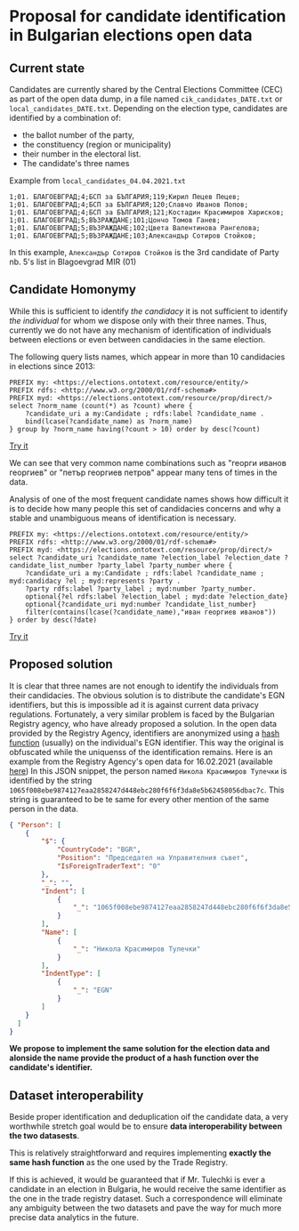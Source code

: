 #  Proposal for candidate identification in Bulgarian elections open data 

## Current state

Candidates are currently shared by the Central Elections Committee (CEC) as part of the open data dump, in a file named `cik_candidates_DATE.txt` or `local_candidates_DATE.txt`. 
Depending on the election type, candidates are identified by a combination of: 
* the ballot number of the party,
* the constituency (region or municipality)
* their number in the electoral list.
* The candidate's three names

Example from `local_candidates_04.04.2021.txt`
```buildoutcfg
1;01. БЛАГОЕВГРАД;4;БСП за БЪЛГАРИЯ;119;Кирил Пецев Пецев;
1;01. БЛАГОЕВГРАД;4;БСП за БЪЛГАРИЯ;120;Славчо Иванов Попов;
1;01. БЛАГОЕВГРАД;4;БСП за БЪЛГАРИЯ;121;Костадин Красимиров Харисков;
1;01. БЛАГОЕВГРАД;5;ВЪЗРАЖДАНЕ;101;Цончо Томов Ганев;
1;01. БЛАГОЕВГРАД;5;ВЪЗРАЖДАНЕ;102;Цвета Валентинова Рангелова;
1;01. БЛАГОЕВГРАД;5;ВЪЗРАЖДАНЕ;103;Александър Сотиров Стойков;
```

In this example, `Александър Сотиров Стойков` is the 3rd candidate of Party nb. 5's list in Blagoevgrad MIR (01)

## Candidate Homonymy

While this is sufficient to identify _the candidacy_ it is not sufficient to identify _the individual_ for whom we dispose only with their three names. Thus,  currently we do not have any mechanism of identification of individuals between elections or even between candidacies in the same election.

The following query lists names, which appear in more than 10 candidacies in elections since 2013:

```spaqrl
PREFIX my: <https://elections.ontotext.com/resource/entity/>
PREFIX rdfs: <http://www.w3.org/2000/01/rdf-schema#>
PREFIX myd: <https://elections.ontotext.com/resource/prop/direct/>
select ?norm_name (count(*) as ?count) where { 
	?candidate_uri a my:Candidate ; rdfs:label ?candidate_name .
    bind(lcase(?candidate_name) as ?norm_name)
} group by ?norm_name having(?count > 10) order by desc(?count)
```
[Try it](https://elections.ontotext.com/sparql?name=&infer=true&sameAs=true&query=PREFIX%20my%3A%20%3Chttps%3A%2F%2Felections.ontotext.com%2Fresource%2Fentity%2F%3E%0APREFIX%20rdfs%3A%20%3Chttp%3A%2F%2Fwww.w3.org%2F2000%2F01%2Frdf-schema%23%3E%0APREFIX%20myd%3A%20%3Chttps%3A%2F%2Felections.ontotext.com%2Fresource%2Fprop%2Fdirect%2F%3E%0Aselect%20%3Fnorm_name%20(count(*)%20as%20%3Fcount)%20where%20%7B%20%0A%09%3Fcandidate_uri%20a%20my%3ACandidate%20%3B%20rdfs%3Alabel%20%3Fcandidate_name%20.%0A%20%20%20%20bind(lcase(%3Fcandidate_name)%20as%20%3Fnorm_name)%0A%7D%20group%20by%20%3Fnorm_name%20having(%3Fcount%20%3E%2010)%20order%20by%20desc(%3Fcount)&execute) 

We can see that very common name combinations such as "георги иванов георгиев" or "петър георгиев петров" appear many tens of times in the data.

Analysis of one of the most frequent candidate names shows how difficult it is to decide how many people this set of candidacies concerns and why a stable and unambiguous  means of identification is necessary. 

```sparql
PREFIX my: <https://elections.ontotext.com/resource/entity/>
PREFIX rdfs: <http://www.w3.org/2000/01/rdf-schema#>
PREFIX myd: <https://elections.ontotext.com/resource/prop/direct/>
select ?candidate_uri ?candidate_name ?election_label ?election_date ?candidate_list_number ?party_label ?party_number where { 
	?candidate_uri a my:Candidate ; rdfs:label ?candidate_name ; myd:candidacy ?el ; myd:represents ?party .
    ?party rdfs:label ?party_label ; myd:number ?party_number. 
    optional{?el rdfs:label ?election_label ; myd:date ?election_date}
    optional{?candidate_uri myd:number ?candidate_list_number}
    filter(contains(lcase(?candidate_name),"иван георгиев иванов"))
} order by desc(?date)
```
[Try it](https://elections.ontotext.com/sparql?name=%D0%A2%D1%8A%D1%80%D1%81%D1%8F%20%D0%9A%D0%B0%D0%BD%D0%B4%D0%B8%D0%B4%D0%B0%D1%82%20%D0%BF%D0%BE%20%D0%B8%D0%BC%D0%B5&infer=true&sameAs=true&query=%23%20%D0%A2%D1%8A%D1%80%D1%81%D1%8F%20%D0%9A%D0%B0%D0%BD%D0%B4%D0%B8%D0%B4%D0%B0%D1%82%D0%B8%20%D0%BF%D0%BE%20(%D1%87%D0%B0%D1%81%D1%82%20%D0%BE%D1%82)%20%D0%B8%D0%BC%D0%B5%D1%82%D0%BE%20%0A%0APREFIX%20my%3A%20%3Chttps%3A%2F%2Felections.ontotext.com%2Fresource%2Fentity%2F%3E%0APREFIX%20rdfs%3A%20%3Chttp%3A%2F%2Fwww.w3.org%2F2000%2F01%2Frdf-schema%23%3E%0APREFIX%20myd%3A%20%3Chttps%3A%2F%2Felections.ontotext.com%2Fresource%2Fprop%2Fdirect%2F%3E%0Aselect%20%3Fcandidate_uri%20%3Fcandidate_name%20%3Felection_label%20%3Felection_date%20%3Fcandidate_list_number%20%3Fparty_label%20%3Fparty_number%20where%20%7B%20%0A%09%3Fcandidate_uri%20a%20my%3ACandidate%20%3B%20rdfs%3Alabel%20%3Fcandidate_name%20%3B%20myd%3Acandidacy%20%3Fel%20%3B%20myd%3Arepresents%20%3Fparty%20.%0A%20%20%20%20%3Fparty%20rdfs%3Alabel%20%3Fparty_label%20%3B%20myd%3Anumber%20%3Fparty_number.%20%0A%20%20%20%20optional%7B%3Fel%20rdfs%3Alabel%20%3Felection_label%20%3B%20myd%3Adate%20%3Felection_date%7D%0A%20%20%20%20optional%7B%3Fcandidate_uri%20myd%3Anumber%20%3Fcandidate_list_number%7D%0A%20%20%20%20filter(contains(lcase(%3Fcandidate_name)%2C%22%D0%B8%D0%B2%D0%B0%D0%BD%20%D0%B3%D0%B5%D0%BE%D1%80%D0%B3%D0%B8%D0%B5%D0%B2%20%D0%B8%D0%B2%D0%B0%D0%BD%D0%BE%D0%B2%22))%0A%7D%20order%20by%20desc(%3Fdate)&execute)

## Proposed solution

It is clear that three names are not enough to identify the individuals from their candidacies. The obvious solution is to distribute the candidate's EGN identifiers, but this is impossible ad it is against current data privacy regulations.
Fortunately, a very similar problem is faced by the Bulgarian Registry agency, who have already proposed a solution. In the open data provided by the Registry Agency, identifiers are anonymized using a [hash function](https://en.wikipedia.org/wiki/Hash_function) (usually) on the individual's EGN identifier. This way the original is obfuscated while the uniquenss of the identification remains. 
Here is an example from the Registry Agency's open data for 16.02.2021 (available [here](https://data.egov.bg/organisation/datasets/resourceView/bd6ae065-1035-4020-89a1-40095288a4a1)) In this JSON snippet, the person named `Никола Красимиров Тулечки` is identified by the string `1065f008ebe9874127eaa2858247d448ebc280f6f6f3da8e5b62458056dbac7c`. This string is guaranteed to be te same for every other mention of the same person in the data.

```json
{ "Person": [
    {
        "$": {
            "CountryCode": "BGR",
            "Position": "Председател на Управителния съвет",
            "IsForeignTraderText": "0"
        },
        "_": "",
        "Indent": [
            {
                "_": "1065f008ebe9874127eaa2858247d448ebc280f6f6f3da8e5b62458056dbac7c"
            }
        ],
        "Name": [
            {
                "_": "Никола Красимиров Тулечки"
            }
        ],
        "IndentType": [
            {
                "_": "EGN"
            }
        ]
    }
  ]
}
```

**We propose to implement the same solution for the election data and alonside the name provide the product of a hash function over the candidate's identifier.** 

## Dataset interoperability

Beside proper identification and deduplication oif the candidate data, a very worthwhile stretch goal would be to ensure **data interoperability between the two datasests**. 

This is relatively straightforward and requires implementing **exactly the same hash function** as the one used by the Trade Registry. 

If this is achieved, it would be guaranteed that if Mr. Tulechki is ever a candidate in an election in Bulgaria, he would receive the same identifier as the one in the trade registry dataset. Such a correspondence will eliminate any ambiguity between the two datasets and pave the way for much more precise data analytics in the future.     
